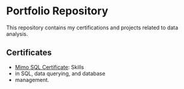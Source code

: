 # Portfolio Repository
This repository contains my 
certifications and projects related 
to data analysis.

## Certificates
- [Mimo SQL Certificate](Mimo_Certificate.pdf): Skills
- in SQL, data querying, and database
- management.
